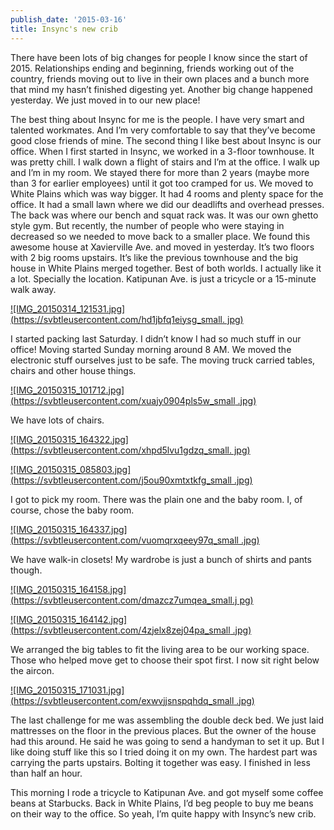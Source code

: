 ```yaml
---
publish_date: '2015-03-16'
title: Insync's new crib
---
```


There have been lots of big changes for people I know since the start of 2015.
Relationships ending and beginning, friends working out of the country,
friends moving out to live in their own places and a bunch more that mind my
hasn’t finished digesting yet. Another big change happened yesterday. We just
moved in to our new place!

The best thing about Insync for me is the people. I have very smart and
talented workmates. And I’m very comfortable to say that they’ve become good
close friends of mine. The second thing I like best about Insync is our
office. When I first started in Insync, we worked in a 3-floor townhouse. It
was pretty chill. I walk down a flight of stairs and I’m at the office. I walk
up and I’m in my room. We stayed there for more than 2 years (maybe more than
3 for earlier employees) until it got too cramped for us. We moved to White
Plains which was way bigger. It had 4 rooms and plenty space for the office.
It had a small lawn where we did our deadlifts and overhead presses. The back
was where our bench and squat rack was. It was our own ghetto style gym. But
recently, the number of people who were staying in decreased so we needed to
move back to a smaller place. We found this awesome house at Xavierville Ave.
and moved in yesterday. It’s two floors with 2 big rooms upstairs. It’s like
the previous townhouse and the big house in White Plains merged together. Best
of both worlds. I actually like it a lot. Specially the location. Katipunan
Ave. is just a tricycle or a 15-minute walk away.

[![IMG_20150314_121531.jpg](https://svbtleusercontent.com/hd1jbfq1eiysg_small.
jpg)](https://svbtleusercontent.com/hd1jbfq1eiysg.jpg)

I started packing last Saturday. I didn’t know I had so much stuff in our
office! Moving started Sunday morning around 8 AM. We moved the electronic
stuff ourselves just to be safe. The moving truck carried tables, chairs and
other house things.

[![IMG_20150315_101712.jpg](https://svbtleusercontent.com/xuajy0904pls5w_small
.jpg)](https://svbtleusercontent.com/xuajy0904pls5w.jpg)

We have lots of chairs.

[![IMG_20150315_164322.jpg](https://svbtleusercontent.com/xhpd5lvu1gdzq_small.
jpg)](https://svbtleusercontent.com/xhpd5lvu1gdzq.jpg)

[![IMG_20150315_085803.jpg](https://svbtleusercontent.com/j5ou90xmtxtkfg_small
.jpg)](https://svbtleusercontent.com/j5ou90xmtxtkfg.jpg)

I got to pick my room. There was the plain one and the baby room. I, of
course, chose the baby room.

[![IMG_20150315_164337.jpg](https://svbtleusercontent.com/vuomqrxqeey97q_small
.jpg)](https://svbtleusercontent.com/vuomqrxqeey97q.jpg)

We have walk-in closets! My wardrobe is just a bunch of shirts and pants
though.

[![IMG_20150315_164158.jpg](https://svbtleusercontent.com/dmazcz7umqea_small.j
pg)](https://svbtleusercontent.com/dmazcz7umqea.jpg)

[![IMG_20150315_164142.jpg](https://svbtleusercontent.com/4zjelx8zej04pa_small
.jpg)](https://svbtleusercontent.com/4zjelx8zej04pa.jpg)

We arranged the big tables to fit the living area to be our working space.
Those who helped move get to choose their spot first. I now sit right below
the aircon.

[![IMG_20150315_171031.jpg](https://svbtleusercontent.com/exwvjjsnspqhdq_small
.jpg)](https://svbtleusercontent.com/exwvjjsnspqhdq.jpg)

The last challenge for me was assembling the double deck bed. We just laid
mattresses on the floor in the previous places. But the owner of the house had
this around. He said he was going to send a handyman to set it up. But I like
doing stuff like this so I tried doing it on my own. The hardest part was
carrying the parts upstairs. Bolting it together was easy. I finished in less
than half an hour.

This morning I rode a tricycle to Katipunan Ave. and got myself some coffee
beans at Starbucks. Back in White Plains, I’d beg people to buy me beans on
their way to the office. So yeah, I’m quite happy with Insync’s new crib.